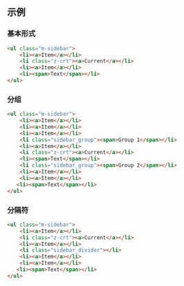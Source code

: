 ## 示例
### 基本形式

<div class="m-example"></div>

```html
<ul class="m-sidebar">
    <li><a>Item</a></li>
    <li class="z-crt"><a>Current</a></li>
    <li><a>Item</a></li>
    <li><span>Text</span></li>
</ul>
```

### 分组

<div class="m-example"></div>

```html
<ul class="m-sidebar">
    <li><a>Item</a></li>
    <li><a>Item</a></li>
    <li><a>Item</a></li>
    <li class="sidebar_group"><span>Group 1</span></li>
    <li><a>Item</a></li>
    <li class="z-crt"><a>Current</a></li>
    <li><span>Text</span></li>
    <li class="sidebar_group"><span>Group 2</span></li>
    <li><a>Item</a></li>
    <li><a>Item</a></li>
   <li><span>Text</span></li>
</ul>
```

### 分隔符

<div class="m-example"></div>

```html
<ul class="m-sidebar">
    <li><a>Item</a></li>
    <li class="z-crt"><a>Current</a></li>
    <li><a>Item</a></li>
    <li class="sidebar_divider"></li>
    <li><a>Item</a></li>
    <li><a>Item</a></li>
   <li><span>Text</span></li>
</ul>
```
